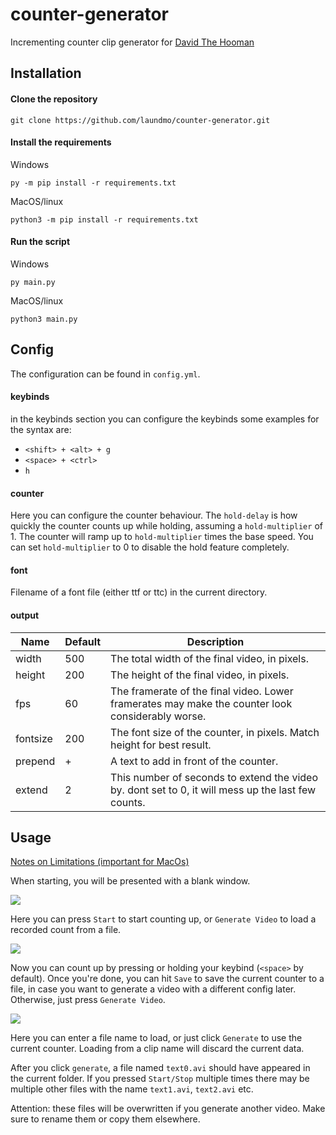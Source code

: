 # counter-generator
Incrementing counter clip generator for [David The Hooman](https://www.youtube.com/channel/UCWH6O3GL1sLj-cIjukOmppQ)

## Installation

#### Clone the repository
```
git clone https://github.com/laundmo/counter-generator.git
```

#### Install the requirements

Windows
```
py -m pip install -r requirements.txt
```

MacOS/linux
```
python3 -m pip install -r requirements.txt
```

#### Run the script

Windows
```
py main.py
```

MacOS/linux
```
python3 main.py
```

## Config

The configuration can be found in `config.yml`.

#### keybinds

in the keybinds section you can configure the keybinds
some examples for the syntax are:
- `<shift> + <alt> + g`
- `<space> + <ctrl>`
- `h`

#### counter

Here you can configure the counter behaviour.
The `hold-delay` is how quickly the counter counts up while holding, assuming a `hold-multiplier` of 1.
The counter will ramp up to `hold-multiplier` times the base speed.
You can set `hold-multiplier` to 0 to disable the hold feature completely.

#### font

Filename of a font file (either ttf or ttc) in the current directory.

#### output

| Name     | Default | Description                                                                                        |
|----------|---------|----------------------------------------------------------------------------------------------------|
| width    | 500     | The total width of the final video, in pixels.                                                     |
| height   | 200     | The height of the final video, in pixels.                                                          |
| fps      | 60      | The framerate of the final video. Lower framerates may make the counter look considerably worse.   |
| fontsize | 200     | The font size of the counter, in pixels. Match height for best result.                             |
| prepend  | +       | A text to add in front of the counter.                                                             |
| extend   | 2       | This number of seconds to extend the video by. dont set to 0, it will mess up the last few counts. |


## Usage

[Notes on Limitations (important for MacOs)](https://pynput.readthedocs.io/en/latest/limitations.html)

When starting, you will be presented with a blank window.

![](https://i.vgy.me/F28UNy.png)

Here you can press `Start` to start counting up, or `Generate Video` to load a recorded count from a file.

![](https://i.vgy.me/d37SeX.png)

Now you can count up by pressing or holding your keybind (`<space>` by default). Once you're done, you can hit `Save` to save the current counter to a file, in case you want to generate a video with a different config later. Otherwise, just press `Generate Video`.

![](https://i.vgy.me/86d3lD.png)

Here you can enter a file name to load, or just click `Generate` to use the current counter. Loading from a clip name will discard the current data.

After you click `generate`, a file named `text0.avi` should have appeared in the current folder. If you pressed `Start/Stop` multiple times there may be multiple other files with the name `text1.avi`, `text2.avi` etc.

Attention: these files will be overwritten if you generate another video. Make sure to rename them or copy them elsewhere.
